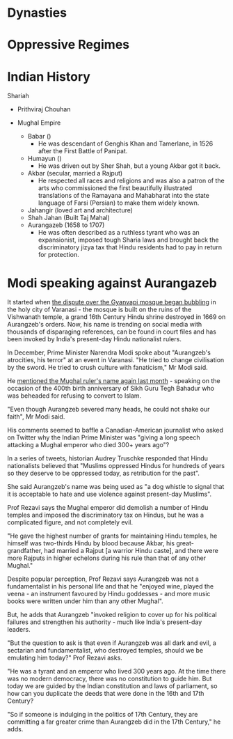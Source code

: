 # Dynasties
# Oppressive Regimes

# Indian History
Shariah
- Prithviraj Chouhan

- Mughal Empire
	- Babar ()
		- He was descendant of Genghis Khan and Tamerlane, in 1526 after the First Battle of Panipat.
	- Humayun ()
		- He was driven out by Sher Shah, but a young Akbar got it back.
	- Akbar (secular, married a Rajput)
		- He respected all races and religions and was also a patron of the arts who commissioned the first beautifully illustrated translations of the Ramayana and Mahabharat into the state language of Farsi (Persian) to make them widely known.
	- Jahangir (loved art and architecture)
	- Shah Jahan (Built Taj Mahal)
	- Aurangazeb (1658 to 1707)
		- He was often described as a ruthless tyrant who was an expansionist, imposed tough Sharia laws and brought back the discriminatory jizya tax that Hindu residents had to pay in return for protection.


# Modi speaking against Aurangazeb
It started when [the dispute over the Gyanvapi mosque began bubbling](https://www.bbc.com/news/world-asia-india-61476741) in the holy city of Varanasi - the mosque is built on the ruins of the Vishwanath temple, a grand 16th Century Hindu shrine destroyed in 1669 on Aurangzeb's orders. Now, his name is trending on social media with thousands of disparaging references, can be found in court files and has been invoked by India's present-day Hindu nationalist rulers.

In December, Prime Minister Narendra Modi spoke about "Aurangzeb's atrocities, his terror" at an event in Varanasi. "He tried to change civilisation by the sword. He tried to crush culture with fanaticism," Mr Modi said.

He [mentioned the Mughal ruler's name again last month](https://www.deccanherald.com/national/aurangzeb-severed-many-heads-but-could-not-shake-our-faith-says-pm-modi-at-red-fort-1102814.html) - speaking on the occasion of the 400th birth anniversary of Sikh Guru Tegh Bahadur who was beheaded for refusing to convert to Islam.

"Even though Aurangzeb severed many heads, he could not shake our faith", Mr Modi said.

His comments seemed to baffle a Canadian-American journalist who asked on Twitter why the Indian Prime Minister was "giving a long speech attacking a Mughal emperor who died 300+ years ago"?

In a series of tweets, historian Audrey Truschke responded that Hindu nationalists believed that "Muslims oppressed Hindus for hundreds of years so they deserve to be oppressed today, as retribution for the past".

She said Aurangzeb's name was being used as "a dog whistle to signal that it is acceptable to hate and use violence against present-day Muslims".

Prof Rezavi says the Mughal emperor did demolish a number of Hindu temples and imposed the discriminatory tax on Hindus, but he was a complicated figure, and not completely evil.

"He gave the highest number of grants for maintaining Hindu temples, he himself was two-thirds Hindu by blood because Akbar, his great-grandfather, had married a Rajput [a warrior Hindu caste], and there were more Rajputs in higher echelons during his rule than that of any other Mughal."

Despite popular perception, Prof Rezavi says Aurangzeb was not a fundamentalist in his personal life and that he "enjoyed wine, played the veena - an instrument favoured by Hindu goddesses - and more music books were written under him than any other Mughal".

But, he adds that Aurangzeb "invoked religion to cover up for his political failures and strengthen his authority - much like India's present-day leaders.

"But the question to ask is that even if Aurangzeb was all dark and evil, a sectarian and fundamentalist, who destroyed temples, should we be emulating him today?" Prof Rezavi asks.

"He was a tyrant and an emperor who lived 300 years ago. At the time there was no modern democracy, there was no constitution to guide him. But today we are guided by the Indian constitution and laws of parliament, so how can you duplicate the deeds that were done in the 16th and 17th Century?

"So if someone is indulging in the politics of 17th Century, they are committing a far greater crime than Aurangzeb did in the 17th Century," he adds.